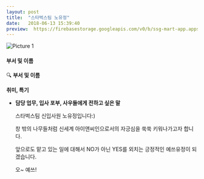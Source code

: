 ```yaml
---
layout: post
title:  "스타벅스팀 노유정"
date:   2018-06-13 15:39:40
preview:  https://firebasestorage.googleapis.com/v0/b/ssg-mart-app.appspot.com/o/%EB%8F%99%EA%B8%B0%EC%82%AC%EC%A7%84%2F191913.jpg?alt=media&token=1520b8bf-c8dd-48e2-9147-507ca9cc543d
---
```


![Picture 1](https://firebasestorage.googleapis.com/v0/b/ssg-mart-app.appspot.com/o/%EC%85%80%EC%B9%B4%2F%EB%85%B8%EC%9C%A0%EC%A0%95.jpg?alt=media&token=c99193e0-a092-44d7-9989-d59357d559dd)


#### 부서 및 이름

🔍 **부서 및 이름**
  

 **취미, 특기**


 * **담당 업무, 입사 포부, 사우들에게 전하고 싶은 말**

    스타벅스팀 신입사원 노유정입니다:)

    창 밖의 나무들처럼 신세계 아이앤씨인으로서의 자긍심을 쑥쑥 키워나가고자 합니다.

    앞으로도  맡고 있는 일에 대해서 NO가 아닌 YES를 외치는 긍정적인 예쓰유정이 되겠습니다.

    오~ 예쓰!